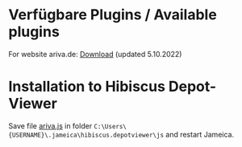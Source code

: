 # Verfügbare Plugins / Available plugins

For website ariva.de: [Download](https://raw.githubusercontent.com/faiteanu/JavaStockQuotes/master/js/ariva.js) (updated 5.10.2022)

# Installation to Hibiscus Depot-Viewer

Save file [ariva.js](https://raw.githubusercontent.com/faiteanu/JavaStockQuotes/master/js/ariva.js) in folder 
`C:\Users\{USERNAME}\.jameica\hibiscus.depotviewer\js` and restart Jameica.
